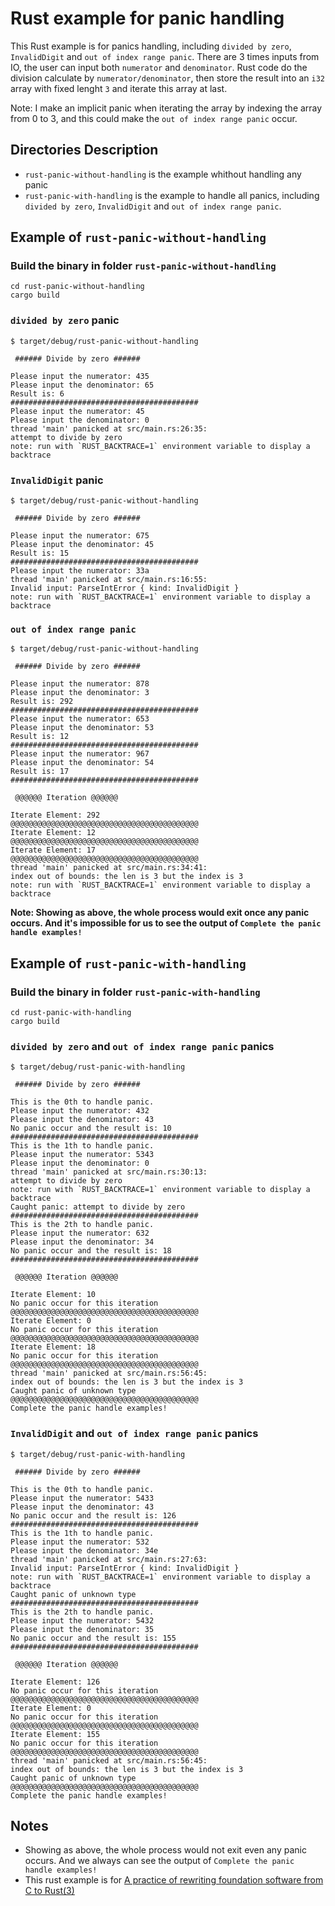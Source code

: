 # Rust example for panic handling

This Rust example is for panics handling, including `divided by zero`, `InvalidDigit` and `out of index range panic`. There are 3 times inputs from IO, the user can input both `numerator` and `denominator`. Rust code do the division calculate by `numerator/denominator`, then store the result into an `i32` array with fixed lenght `3` and iterate this array at last.

Note: I make an implicit panic when iterating the array by indexing the array from 0 to 3, and this could make the `out of index range panic` occur.

## Directories Description

- `rust-panic-without-handling` is the example whithout handling any panic
- `rust-panic-with-handling` is the example to handle all panics, including `divided by zero`, `InvalidDigit` and `out of index range panic`.


## Example of `rust-panic-without-handling` 

### Build the binary in folder `rust-panic-without-handling`
```
cd rust-panic-without-handling
cargo build
```
### `divided by zero` panic
```
$ target/debug/rust-panic-without-handling 

 ###### Divide by zero ###### 

Please input the numerator: 435
Please input the denominator: 65
Result is: 6
##########################################
Please input the numerator: 45
Please input the denominator: 0
thread 'main' panicked at src/main.rs:26:35:
attempt to divide by zero
note: run with `RUST_BACKTRACE=1` environment variable to display a backtrace
```

### `InvalidDigit` panic
```
$ target/debug/rust-panic-without-handling 

 ###### Divide by zero ###### 

Please input the numerator: 675
Please input the denominator: 45
Result is: 15
##########################################
Please input the numerator: 33a
thread 'main' panicked at src/main.rs:16:55:
Invalid input: ParseIntError { kind: InvalidDigit }
note: run with `RUST_BACKTRACE=1` environment variable to display a backtrace
```

### `out of index range panic`
```
$ target/debug/rust-panic-without-handling 

 ###### Divide by zero ###### 

Please input the numerator: 878
Please input the denominator: 3
Result is: 292
##########################################
Please input the numerator: 653
Please input the denominator: 53
Result is: 12
##########################################
Please input the numerator: 967
Please input the denominator: 54
Result is: 17
##########################################

 @@@@@@ Iteration @@@@@@ 

Iterate Element: 292
@@@@@@@@@@@@@@@@@@@@@@@@@@@@@@@@@@@@@@@@@@
Iterate Element: 12
@@@@@@@@@@@@@@@@@@@@@@@@@@@@@@@@@@@@@@@@@@
Iterate Element: 17
@@@@@@@@@@@@@@@@@@@@@@@@@@@@@@@@@@@@@@@@@@
thread 'main' panicked at src/main.rs:34:41:
index out of bounds: the len is 3 but the index is 3
note: run with `RUST_BACKTRACE=1` environment variable to display a backtrace
```

**Note: Showing as above, the whole process would exit once any panic occurs. And it's impossible for us to see the output of `Complete the panic handle examples!`**

## Example of `rust-panic-with-handling` 

### Build the binary in folder `rust-panic-with-handling`
```
cd rust-panic-with-handling
cargo build
```
### `divided by zero` and `out of index range panic` panics
```
$ target/debug/rust-panic-with-handling 

 ###### Divide by zero ###### 

This is the 0th to handle panic.
Please input the numerator: 432
Please input the denominator: 43
No panic occur and the result is: 10
##########################################
This is the 1th to handle panic.
Please input the numerator: 5343
Please input the denominator: 0
thread 'main' panicked at src/main.rs:30:13:
attempt to divide by zero
note: run with `RUST_BACKTRACE=1` environment variable to display a backtrace
Caught panic: attempt to divide by zero
##########################################
This is the 2th to handle panic.
Please input the numerator: 632
Please input the denominator: 34
No panic occur and the result is: 18
##########################################

 @@@@@@ Iteration @@@@@@ 

Iterate Element: 10
No panic occur for this iteration
@@@@@@@@@@@@@@@@@@@@@@@@@@@@@@@@@@@@@@@@@@
Iterate Element: 0
No panic occur for this iteration
@@@@@@@@@@@@@@@@@@@@@@@@@@@@@@@@@@@@@@@@@@
Iterate Element: 18
No panic occur for this iteration
@@@@@@@@@@@@@@@@@@@@@@@@@@@@@@@@@@@@@@@@@@
thread 'main' panicked at src/main.rs:56:45:
index out of bounds: the len is 3 but the index is 3
Caught panic of unknown type
@@@@@@@@@@@@@@@@@@@@@@@@@@@@@@@@@@@@@@@@@@
Complete the panic handle examples!
```

### `InvalidDigit` and `out of index range panic` panics
```
$ target/debug/rust-panic-with-handling 

 ###### Divide by zero ###### 

This is the 0th to handle panic.
Please input the numerator: 5433
Please input the denominator: 43
No panic occur and the result is: 126
##########################################
This is the 1th to handle panic.
Please input the numerator: 532
Please input the denominator: 34e
thread 'main' panicked at src/main.rs:27:63:
Invalid input: ParseIntError { kind: InvalidDigit }
note: run with `RUST_BACKTRACE=1` environment variable to display a backtrace
Caught panic of unknown type
##########################################
This is the 2th to handle panic.
Please input the numerator: 5432
Please input the denominator: 35
No panic occur and the result is: 155
##########################################

 @@@@@@ Iteration @@@@@@ 

Iterate Element: 126
No panic occur for this iteration
@@@@@@@@@@@@@@@@@@@@@@@@@@@@@@@@@@@@@@@@@@
Iterate Element: 0
No panic occur for this iteration
@@@@@@@@@@@@@@@@@@@@@@@@@@@@@@@@@@@@@@@@@@
Iterate Element: 155
No panic occur for this iteration
@@@@@@@@@@@@@@@@@@@@@@@@@@@@@@@@@@@@@@@@@@
thread 'main' panicked at src/main.rs:56:45:
index out of bounds: the len is 3 but the index is 3
Caught panic of unknown type
@@@@@@@@@@@@@@@@@@@@@@@@@@@@@@@@@@@@@@@@@@
Complete the panic handle examples!
```

## Notes

- Showing as above, the whole process would not exit even any panic occurs. And we always can see the output of `Complete the panic handle examples!`
- This rust example is for [A practice of rewriting foundation software from C to Rust(3)](https://medium.com/rustaceans/a-practice-of-rewriting-general-software-from-c-to-rust-3-802d42a975ff)
